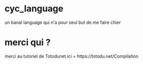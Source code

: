 # cyc_language
<p>un banal language qui n'a pour seul but de me faire chier<p>
  
# merci qui ?
<p> merci au tutoriel de Totodunet ici = https://totodu.net/Compilation
